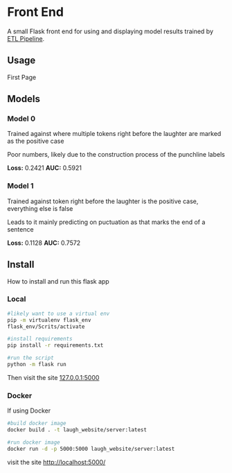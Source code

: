 # Front End

A small Flask front end for using and displaying model results trained by [ETL Pipeline](../ETL).


## Usage

First Page

## Models

### Model 0

Trained against where multiple tokens right before the laughter are marked as the positive case

Poor numbers, likely due to the construction process of the punchline labels

**Loss:** 0.2421
**AUC:** 0.5921

### Model 1

Trained against token right before the laughter is the positive case, everything else is false

Leads to it mainly predicting on puctuation as that marks the end of a sentence

**Loss:** 0.1128
**AUC:** 0.7572

## Install

How to install and run this flask app

### Local

```bash
#likely want to use a virtual env
pip -m virtualenv flask_env
flask_env/Scrits/activate

#install requirements
pip install -r requirements.txt

#run the script
python -m flask run
```

Then visit the site [127.0.0.1:5000](http://127.0.0.1:5000)

### Docker

If using Docker

```bash
#build docker image
docker build . -t laugh_website/server:latest

#run docker image
docker run -d -p 5000:5000 laugh_website/server:latest
```

visit the site [http://localhost:5000/](http://localhost:5000/)